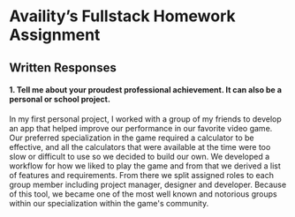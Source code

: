 # Availity’s Fullstack Homework Assignment

## Written Responses

#### 1. Tell me about your proudest professional achievement. It can also be a personal or school project.

In my first personal project, I worked with a group of my friends to develop an app that helped improve our performance in our favorite video game. Our preferred specialization in the game required a calculator to be effective, and all the calculators that were available at the time were too slow or difficult to use so we decided to build our own. We developed a workflow for how we liked to play the game and from that we derived a list of features and requirements. From there we split assigned roles to each group member including project manager, designer and developer. Because of this tool, we became one of the most well known and notorious groups within our specialization within the game's community.
